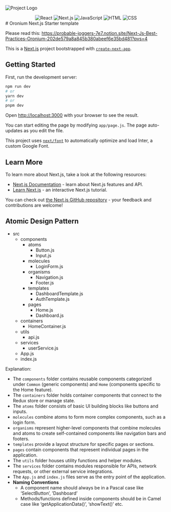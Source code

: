 ![Project Logo](https://www.oronium.com/img/logo.svg)

<div align="center">
  <img src="https://img.icons8.com/plasticine/24/000000/react.png" alt="React">
  <img src="https://img.icons8.com/color/24/000000/next.png" alt="Next.js">
  <img src="https://img.icons8.com/color/24/000000/javascript.png" alt="JavaScript">
  <img src="https://img.icons8.com/color/24/000000/html.png" alt="HTML">
  <img src="https://img.icons8.com/color/24/000000/css.png" alt="CSS">
</div>
# Oronium Next.js Starter template

Please read this: https://probable-joggers-7e7.notion.site/Next-Js-Best-Practices-Oronium-202de579a8a845b380abeef6e35bd481?pvs=4

This is a [Next.js](https://nextjs.org/) project bootstrapped with [`create-next-app`](https://github.com/vercel/next.js/tree/canary/packages/create-next-app).

## Getting Started

First, run the development server:

```bash
npm run dev
# or
yarn dev
# or
pnpm dev
```

Open [http://localhost:3000](http://localhost:3000) with your browser to see the result.

You can start editing the page by modifying `app/page.js`. The page auto-updates as you edit the file.

This project uses [`next/font`](https://nextjs.org/docs/basic-features/font-optimization) to automatically optimize and load Inter, a custom Google Font.

## Learn More

To learn more about Next.js, take a look at the following resources:

- [Next.js Documentation](https://nextjs.org/docs) - learn about Next.js features and API.
- [Learn Next.js](https://nextjs.org/learn) - an interactive Next.js tutorial.

You can check out [the Next.js GitHub repository](https://github.com/vercel/next.js/) - your feedback and contributions are welcome!

## Atomic Design Pattern

- src
  - components
    - atoms
      - Button.js
      - Input.js
    - molecules
      - LoginForm.js
    - organisms
      - Navigation.js
      - Footer.js
    - templates
      - DashboardTemplate.js
      - AuthTemplate.js
    - pages
      - Home.js
      - Dashboard.js
  - containers
    - HomeContainer.js
  - utils
    - api.js
  - services
    - userService.js
  - App.js
  - index.js

Explanation:

- The `components` folder contains reusable components categorized under `Common` (generic components) and `Home` (components specific to the Home feature).
- The `containers` folder holds container components that connect to the Redux store or manage state.
- The `atoms` folder consists of basic UI building blocks like buttons and inputs.
- `molecules` combine atoms to form more complex components, such as a login form.
- `organisms` represent higher-level components that combine molecules and atoms to create self-contained components like navigation bars and footers.
- `templates` provide a layout structure for specific pages or sections.
- `pages` contain components that represent individual pages in the application.
- The `utils` folder houses utility functions and helper modules.
- The `services` folder contains modules responsible for APIs, network requests, or other external service integrations.
- The `App.js` and `index.js` files serve as the entry point of the application.
- **Naming Conventions**
  - A component name should always be in a Pascal case like ‘SelectButton’, ’Dashboard’
  - Methods/functions defined inside components should be in Camel case like ‘getApplicationData()’, ‘showText()’ etc.
